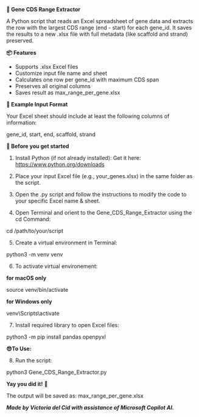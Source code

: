 **🧬 Gene CDS Range Extractor**

A Python script that reads an Excel spreadsheet of gene data and extracts the row with the largest CDS range (end - start) for each gene_id. It saves the results to a new .xlsx file with full metadata (like scaffold and strand) preserved.

**📦 Features**
- Supports .xlsx Excel files
- Customize input file name and sheet
- Calculates one row per gene_id with maximum CDS span
- Preserves all original columns
- Saves result as max_range_per_gene.xlsx

**🧪 Example Input Format**

Your Excel sheet should include at least the following columns of information:

gene_id, start, end, scaffold, strand


**🛑 Before you get started**
1. Install Python (if not already installed):
Get it here: https://www.python.org/downloads

2. Place your input Excel file (e.g., your_genes.xlsx) in the same folder as the script.

3. Open the .py script and follow the instructions to modify the code to your specific Excel name & sheet. 

4. Open Terminal and orient to the Gene_CDS_Range_Extractor using the cd Command:

cd /path/to/your/script

5. Create a virtual environment in Terminal:

python3 -m venv venv

6. To activate virtual environement:
   
**for macOS only**

source venv/bin/activate 

**for Windows only**

venv\Scripts\activate     

7. Install required library to open Excel files:

python3 -m pip install pandas openpyxl

**😎To Use:**

8. Run the script:

python3 Gene_CDS_Range_Extractor.py

**Yay you did it!** 🥳 

The output will be saved as:
max_range_per_gene.xlsx

_**Made by Victoria del Cid with assistance of Microsoft Copilot AI.**_
